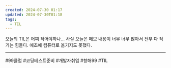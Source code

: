 ```yaml
---
created: 2024-07-30 01:17
updated: 2024-07-30T01:18
tags:
  - TIL
---
```

오늘의 TIL은 어찌 적어야하나...
사실 오늘은 메모 내용이 너무 너무 많아서 전부 다 적기는 힘들다. 애초에 컴퓨터로 옮기지도 못했다. 


---
#99클럽 #코딩테스트준비 #개발자취업 #항해99 #TIL 